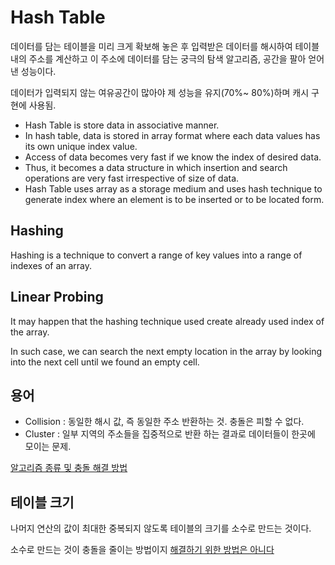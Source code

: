 # Hash Table

데이터를 담는 테이블을 미리 크게 확보해 놓은 후 입력받은 데이터를 해시하여 테이블 내의 주소를 계산하고 이 주소에 데이터를 담는 궁극의 탐색 알고리즘, 공간을 팔아 얻어낸 성능이다.

데이터가 입력되지 않는 여유공간이 많아야 제 성능을 유지(70%~ 80%)하며 캐시 구현에 사용됨.

* Hash Table is store data in associative manner.
* In hash table, data is stored in array format where each data values has its own unique index value.
* Access of data becomes very fast if we know the index of desired data.
* Thus, it becomes a data structure in which insertion and search operations are very fast irrespective of size of data.
* Hash Table uses array as a storage medium and uses hash technique to generate index where an element is to be inserted or to be located form.

## Hashing
Hashing is a technique to convert a range of key values into a range of indexes of an array.

## Linear Probing
It may happen that the hashing technique used create already used index of the array.

In such case, we can search the next empty location in the array by looking into the next cell until we found an empty cell.

## 용어
* Collision : 동일한 해시 값, 즉 동일한 주소 반환하는 것. 충돌은 피할 수 없다.
* Cluster : 일부 지역의 주소들을 집중적으로 반환 하는 결과로 데이터들이 한곳에 모이는 문제.

[알고리즘 종류 및 충돌 해결 방법](http://luyin.tistory.com/191)

## 테이블 크기
나머지 연산의 값이 최대한 중복되지 않도록 테이블의 크기를 소수로 만드는 것이다.

소수로 만드는 것이 충돌을 줄이는 방법이지 [해결하기 위한 방법은 아니다](http://hyeonstorage.tistory.com/265)
